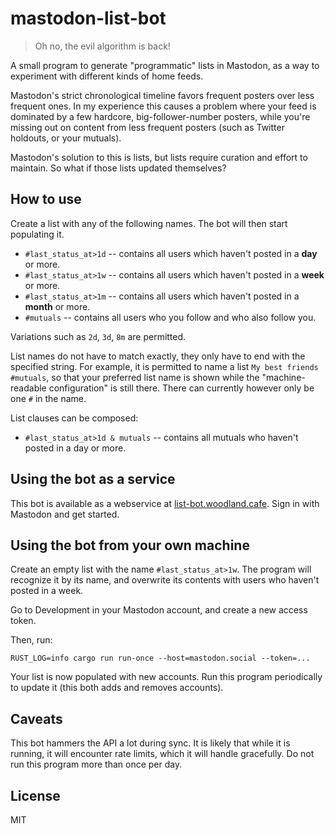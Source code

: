 # mastodon-list-bot

> Oh no, the evil algorithm is back!

A small program to generate "programmatic" lists in Mastodon, as a way to
experiment with different kinds of home feeds.

Mastodon's strict chronological timeline favors frequent posters over less
frequent ones. In my experience this causes a problem where your feed is
dominated by a few hardcore, big-follower-number posters, while you're missing
out on content from less frequent posters (such as Twitter holdouts, or your
mutuals).

Mastodon's solution to this is lists, but lists require curation and effort to
maintain. So what if those lists updated themselves?

## How to use

Create a list with any of the following names. The bot will then start populating it.

* `#last_status_at>1d` -- contains all users which haven't posted in a **day** or more.
* `#last_status_at>1w` -- contains all users which haven't posted in a **week** or more.
* `#last_status_at>1m` -- contains all users which haven't posted in a **month** or more.
* `#mutuals` -- contains all users who you follow and who also follow you.

Variations such as `2d`, `3d`, `8m` are permitted.

List names do not have to match exactly, they only have to end with the
specified string. For example, it is permitted to name a list `My best friends
#mutuals`, so that your preferred list name is shown while the
"machine-readable configuration" is still there. There can currently however
only be one `#` in the name.

List clauses can be composed:

* `#last_status_at>1d & mutuals` -- contains all mutuals who haven't posted in a day or more.

## Using the bot as a service

This bot is available as a webservice at
[list-bot.woodland.cafe](https://list-bot.woodland.cafe/). Sign in with
Mastodon and get started.

## Using the bot from your own machine

Create an empty list with the name `#last_status_at>1w`. The program will recognize it
by its name, and overwrite its contents with users who haven't posted in a week.

Go to Development in your Mastodon account, and create a new access token.

Then, run:

```
RUST_LOG=info cargo run run-once --host=mastodon.social --token=...
```

Your list is now populated with new accounts. Run this program periodically to
update it (this both adds and removes accounts).

## Caveats

This bot hammers the API a lot during sync. It is likely that while it is
running, it will encounter rate limits, which it will handle gracefully. Do not
run this program more than once per day.

## License

MIT
